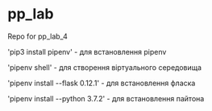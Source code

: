 # pp_lab
Repo for pp_lab_4

'pip3 install pipenv' - для встановлення pipenv

'pipenv shell' - для створення віртуального середовища 

'pipenv install --flask 0.12.1' - для встановлення фласка

'pipenv install --python 3.7.2' - для встановлення пайтона



